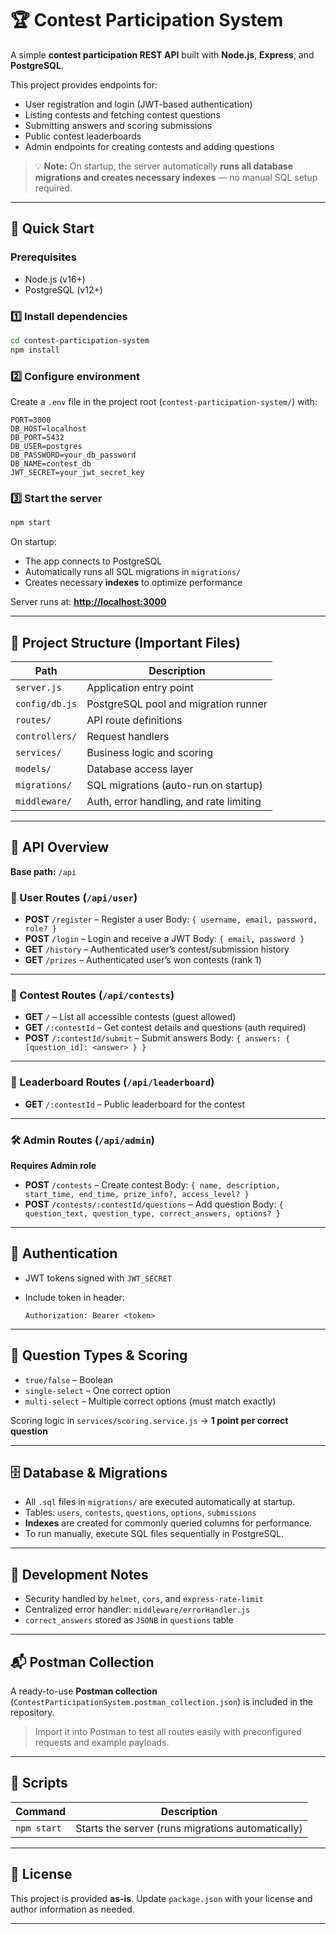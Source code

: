 # 🏆 Contest Participation System

A simple **contest participation REST API** built with **Node.js**, **Express**, and **PostgreSQL**.

This project provides endpoints for:

* User registration and login (JWT-based authentication)
* Listing contests and fetching contest questions
* Submitting answers and scoring submissions
* Public contest leaderboards
* Admin endpoints for creating contests and adding questions

> 💡 **Note:** On startup, the server automatically **runs all database migrations and creates necessary indexes** — no manual SQL setup required.

---

## 🚀 Quick Start

### Prerequisites

* Node.js (v16+)
* PostgreSQL (v12+)

### 1️⃣ Install dependencies

```bash
cd contest-participation-system
npm install
```

### 2️⃣ Configure environment

Create a `.env` file in the project root (`contest-participation-system/`) with:

```
PORT=3000
DB_HOST=localhost
DB_PORT=5432
DB_USER=postgres
DB_PASSWORD=your_db_password
DB_NAME=contest_db
JWT_SECRET=your_jwt_secret_key
```

### 3️⃣ Start the server

```bash
npm start
```

On startup:

* The app connects to PostgreSQL
* Automatically runs all SQL migrations in `migrations/`
* Creates necessary **indexes** to optimize performance

Server runs at: **[http://localhost:3000](http://localhost:3000)**

---

## 📁 Project Structure (Important Files)

| Path           | Description                             |
| -------------- | --------------------------------------- |
| `server.js`    | Application entry point                 |
| `config/db.js` | PostgreSQL pool and migration runner    |
| `routes/`      | API route definitions                   |
| `controllers/` | Request handlers                        |
| `services/`    | Business logic and scoring              |
| `models/`      | Database access layer                   |
| `migrations/`  | SQL migrations (auto-run on startup)    |
| `middleware/`  | Auth, error handling, and rate limiting |

---

## 🔗 API Overview

**Base path:** `/api`

### 👤 User Routes (`/api/user`)

* **POST** `/register` – Register a user
  Body: `{ username, email, password, role? }`
* **POST** `/login` – Login and receive a JWT
  Body: `{ email, password }`
* **GET** `/history` – Authenticated user’s contest/submission history
* **GET** `/prizes` – Authenticated user’s won contests (rank 1)

---

### 🏁 Contest Routes (`/api/contests`)

* **GET** `/` – List all accessible contests (guest allowed)
* **GET** `/:contestId` – Get contest details and questions (auth required)
* **POST** `/:contestId/submit` – Submit answers
  Body: `{ answers: { [question_id]: <answer> } }`

---

### 🏅 Leaderboard Routes (`/api/leaderboard`)

* **GET** `/:contestId` – Public leaderboard for the contest

---

### 🛠️ Admin Routes (`/api/admin`)

**Requires Admin role**

* **POST** `/contests` – Create contest
  Body: `{ name, description, start_time, end_time, prize_info?, access_level? }`
* **POST** `/contests/:contestId/questions` – Add question
  Body: `{ question_text, question_type, correct_answers, options? }`

---

## 🔐 Authentication

* JWT tokens signed with `JWT_SECRET`
* Include token in header:

  ```
  Authorization: Bearer <token>
  ```

---

## 🧮 Question Types & Scoring

* `true/false` – Boolean
* `single-select` – One correct option
* `multi-select` – Multiple correct options (must match exactly)

Scoring logic in `services/scoring.service.js` → **1 point per correct question**

---

## 🗄️ Database & Migrations

* All `.sql` files in `migrations/` are executed automatically at startup.
* Tables: `users`, `contests`, `questions`, `options`, `submissions`
* **Indexes** are created for commonly queried columns for performance.
* To run manually, execute SQL files sequentially in PostgreSQL.

---

## 🧰 Development Notes

* Security handled by `helmet`, `cors`, and `express-rate-limit`
* Centralized error handler: `middleware/errorHandler.js`
* `correct_answers` stored as `JSONB` in `questions` table

---

## 📬 Postman Collection

A ready-to-use **Postman collection** (`ContestParticipationSystem.postman_collection.json`) is included in the repository.

> Import it into Postman to test all routes easily with preconfigured requests and example payloads.

---

## 📜 Scripts

| Command     | Description                                       |
| ----------- | ------------------------------------------------- |
| `npm start` | Starts the server (runs migrations automatically) |

---

## 🪪 License

This project is provided **as-is**.
Update `package.json` with your license and author information as needed.

---
